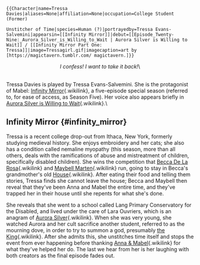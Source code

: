 ```{=mediawiki}
{{Character|name=Tressa Davies|aliases=None|affiliation=None|occupation=College Student (Former)

Unstitcher of Time|species=Human (?)|portrayedby=Tressa Evans-Salvemini|appearsin=[[Infinity Mirror]]|debut=[[Episode_Twenty-Nine:_Aurora_Silver_is_Willing_to_Wait | Aurora Silver is Willing to Wait]] / [[Infinity Mirror Part One: Tressa]]|image=Tressagirl.gif|imagecaption=art by [https://magictavern.tumblr.com/ magictavern.]}}
```
<center>

*I confess! I want to take it back!*\

</center>

\
Tressa Davies is played by Tressa Evans-Salvemini. She is the
protagonist of Mabel: [Infinity
Mirror](Infinity_Mirror "Infinity Mirror"){.wikilink}, a five-episode
special season (referred to, for ease of access, as Season Five). Her
voice also appears briefly in [Aurora Silver is Willing to
Wait](Episode_Twenty-Nine:_Aurora_Silver_is_Willing_to_Wait "Aurora Silver is Willing to Wait"){.wikilink}.\

## Infinity Mirror {#infinity_mirror}

Tressa is a recent college drop-out from Ithaca, New York, formerly
studying medieval history. She enjoys embroidery and her cats; she also
has a condition called nemaline myopathy (this season, more than all
others, deals with the ramifications of abuse and mistreatment of
children, specifically disabled children). She wins the competition that
[Becca De La Rosa](Becca_De_La_Rosa "Becca De La Rosa"){.wikilink} and
[Maybell Marten](Maybell_Marten "Maybell Marten"){.wikilink} run, going
to stay in Becca\'s grandmother\'s old
[House](The_House "House"){.wikilink}. After eating their food and
telling them stories, Tressa finds she cannot leave the house; Becca and
Maybell then reveal that they\'ve been Anna and Mabel the entire time,
and they\'ve trapped her in their house until she repents for what
she\'s done.

She reveals that she went to a school called Lang Primary Conservatory
for the Disabled, and lived under the care of Lara Ouvriers, which is an
anagram of [Aurora Silver](Aurora_Silver "Aurora Silver"){.wikilink}.
When she was very young, she watched Aurora and her cult sacrifice
another student, referred to as the mourning dove, in order to try to
summon a god, presumably [the King](the_King "the King"){.wikilink}.
After she admits this, she unstitches time itself and stops the event
from ever happening before thanking [Anna &
Mabel](Anna_&_Mabel "Anna & Mabel"){.wikilink} for what they\'ve helped
her do. The last we hear from her is her laughing with both creators as
the final episode fades out.
